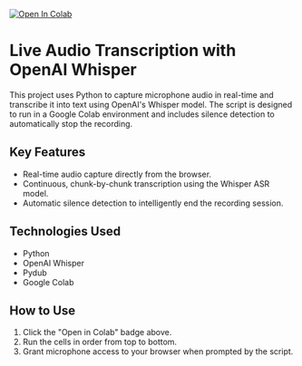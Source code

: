 [![Open In Colab](https://colab.research.google.com/assets/colab-badge.svg)](https://colab.research.google.com/github/joshtrinh1102/16/Live_Transcription_Demo.ipynb)

# Live Audio Transcription with OpenAI Whisper

This project uses Python to capture microphone audio in real-time and transcribe it into text using OpenAI's Whisper model. The script is designed to run in a Google Colab environment and includes silence detection to automatically stop the recording.

## Key Features
* Real-time audio capture directly from the browser.
* Continuous, chunk-by-chunk transcription using the Whisper ASR model.
* Automatic silence detection to intelligently end the recording session.

## Technologies Used
* Python
* OpenAI Whisper
* Pydub
* Google Colab

## How to Use
1.  Click the "Open in Colab" badge above.
2.  Run the cells in order from top to bottom.
3.  Grant microphone access to your browser when prompted by the script.

